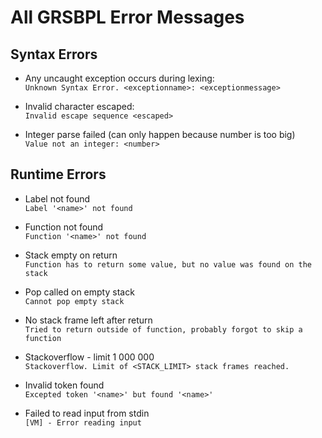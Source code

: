 # All GRSBPL Error Messages

## Syntax Errors

- Any uncaught exception occurs during lexing:  
  `Unknown Syntax Error. <exceptionname>: <exceptionmessage>`

- Invalid character escaped:  
  `Invalid escape sequence <escaped>`

- Integer parse failed (can only happen because number is too big)  
  `Value not an integer: <number>`

## Runtime Errors

- Label not found  
  `Label '<name>' not found`

- Function not found  
  `Function '<name>' not found`

- Stack empty on return  
  `Function has to return some value, but no value was found on the stack`

- Pop called on empty stack  
  `Cannot pop empty stack`

- No stack frame left after return  
  `Tried to return outside of function, probably forgot to skip a function`

- Stackoverflow - limit 1 000 000  
  `Stackoverflow. Limit of <STACK_LIMIT> stack frames reached.`

- Invalid token found  
  `Excepted token '<name>' but found '<name>'`

- Failed to read input from stdin  
  `[VM] - Error reading input`
